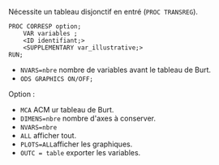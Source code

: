 Nécessite un tableau disjonctif en entré (`PROC TRANSREG`).

```
PROC CORRESP option;
	VAR variables ;
	<ID identifiant;>
	<SUPPLEMENTARY var_illustrative;>
RUN;
```

* `NVARS=nbre` nombre de variables avant le tableau de Burt.
* `ODS GRAPHICS ON/OFF;`

Option :

* `MCA` ACM ur tableau de Burt.
* `DIMENS=nbre` nombre d'axes à conserver.
*  `NVARS=nbre`
* `ALL` afficher tout.
* `PLOTS=ALL`afficher les graphiques.
* `OUTC = table` exporter les variables.
